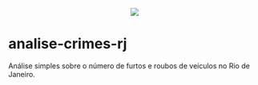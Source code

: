 <p align="center">
  <img src="analise_crimes_rj.png" >
</p>

# analise-crimes-rj
Análise simples sobre o número de furtos e roubos de veículos no Rio de Janeiro.
